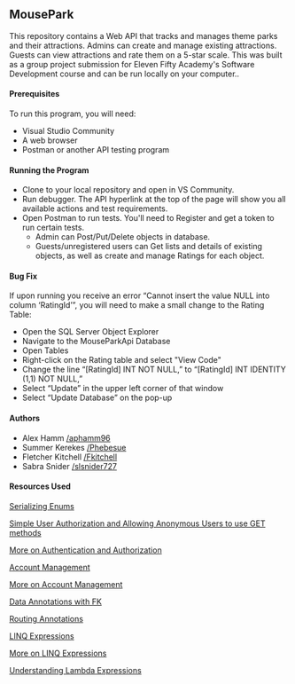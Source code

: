 ## MousePark

This repository contains a Web API that tracks and manages theme parks and their attractions. Admins can create and manage existing attractions. Guests can view attractions and rate them on a 5-star scale. This was built as a group project submission for Eleven Fifty Academy's Software Development course and can be run locally on your computer..

#### Prerequisites
To run this program, you will need:
- Visual Studio Community
- A web browser
- Postman or another API testing program

#### Running the Program
- Clone to your local repository and open in VS Community.
- Run debugger. The API hyperlink at the top of the page will show you all available actions and test requirements.
- Open Postman to run tests. You'll need to Register and get a token to run certain tests.
  -	Admin can Post/Put/Delete objects in database.
  -	Guests/unregistered users can Get lists and details of existing objects, as well as create and manage Ratings for each object.
#### Bug Fix  
If upon running you receive an error “Cannot insert the value NULL into column ‘RatingId’”, you will need to make a small change to the Rating Table:  
- Open the SQL Server Object Explorer 
- Navigate to the MouseParkApi Database 
- Open Tables 
- Right-click on the Rating table and select "View Code" 
- Change the line “[RatingId] INT NOT NULL,” to “[RatingId] INT IDENTITY (1,1) NOT NULL,” 
- Select “Update” in the upper left corner of that window 
- Select “Update Database” on the pop-up 

#### Authors
- Alex Hamm  [/aphamm96](https://github.com/aphamm96)
- Summer Kerekes [/Phebesue](https://github.com/Phebesue)
- Fletcher Kitchell [/Fkitchell](https://github.com/Fkitchell)
- Sabra Snider [/slsnider727](https://github.com/slsnider727)

#### Resources Used

[Serializing Enums](https://exceptionnotfound.net/serializing-enumerations-in-asp-net-web-api/)

[Simple User Authorization and Allowing Anonymous Users to use GET methods](https://docs.microsoft.com/en-us/aspnet/core/security/authorization/simple?view=aspnetcore-3.1)

[More on Authentication and Authorization](https://docs.microsoft.com/en-us/aspnet/web-api/overview/security/authentication-and-authorization-in-aspnet-web-api)

[Account Management](https://bitoftech.net/2015/01/21/asp-net-identity-2-with-asp-net-web-api-2-accounts-management/) 

[More on Account Management](https://stackoverflow.com/questions/1407742/net-membership-in-ntier-app) 

[Data Annotations with FK](https://www.entityframeworktutorial.net/code-first/foreignkey-dataannotations-attribute-in-code-first.aspx)

[Routing Annotations](https://docs.microsoft.com/en-us/aspnet/web-api/overview/web-api-routing-and-actions/routing-in-aspnet-web-api)

[LINQ Expressions](http://web.archive.org/web/20130918045955/http://msdn.microsoft.com/en-us/library/bb738550.aspx)

[More on LINQ Expressions](https://www.tutorialsteacher.com/linq/linq-expression)

[Understanding Lambda Expressions](https://www.tutorialsteacher.com/linq/linq-lambda-expression)
